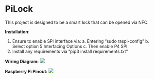 # PiLock

This project is designed to be a smart lock that can be opened via NFC.

**Installation:**
1.	Ensure to enable SPI interface via:
a.	Entering “sudo raspi-config”
b.	Select option 5 Interfacing Options
c.	Then enable P4 SPI
2.	Install any requirements via “pip3 install requirements.txt”

**Wiring Diagram:**
![]( https://i.imgur.com/529UkLd.png)

**Raspberry Pi Pinout:**
![](https://i.imgur.com/CmKckYw.png)
